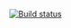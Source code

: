 [![Build status](https://ci.appveyor.com/api/projects/status/48tqdccoj8ibjoey/branch/main?svg=true)](https://ci.appveyor.com/project/kamizinatulina/patterns-task2/branch/main)
